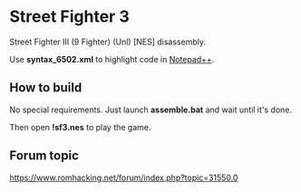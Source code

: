 # Street Fighter 3

Street Fighter III (9 Fighter) (Unl) [NES] disassembly.

Use **syntax_6502.xml** to highlight code in [Notepad++](https://notepad-plus-plus.org/).



## How to build

No special requirements. Just launch **assemble.bat** and wait until it's done.

Then open **!sf3.nes** to play the game.



## Forum topic

https://www.romhacking.net/forum/index.php?topic=31550.0
